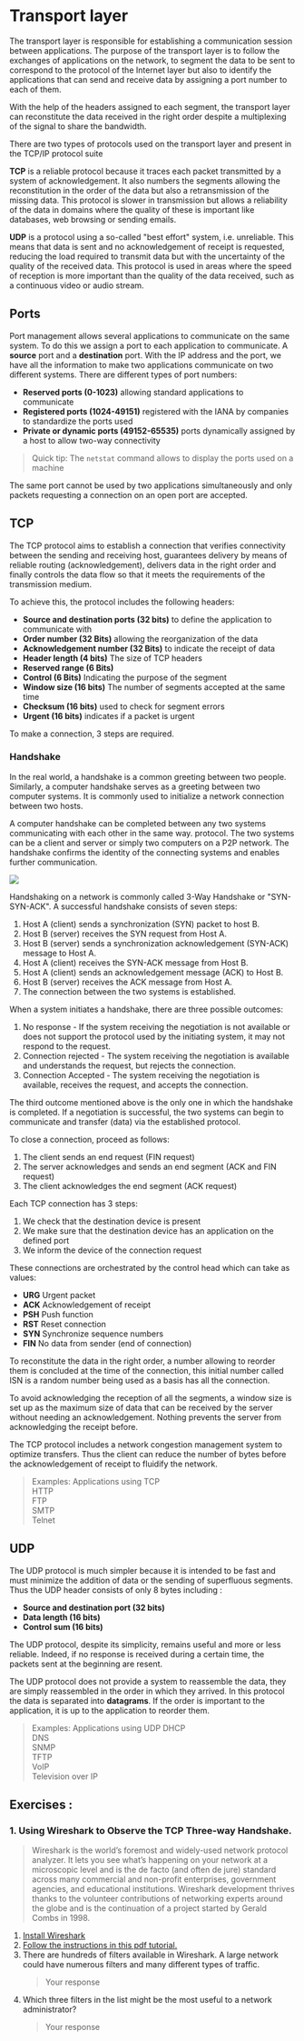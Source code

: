 # Transport layer

The transport layer is responsible for establishing a communication session between applications. The purpose of the transport layer is to follow the exchanges of applications on the network, to segment the data to be sent to correspond to the protocol of the Internet layer but also to identify the applications that can send and receive data by assigning a port number to each of them.

With the help of the headers assigned to each segment, the transport layer can reconstitute the data received in the right order despite a multiplexing of the signal to share the bandwidth.

There are two types of protocols used on the transport layer and present in the TCP/IP protocol suite

**TCP** is a reliable protocol because it traces each packet transmitted by a system of acknowledgement. It also numbers the segments allowing the reconstitution in the order of the data but also a retransmission of the missing data. This protocol is slower in transmission but allows a reliability of the data in domains where the quality of these is important like databases, web browsing or sending emails.

**UDP** is a protocol using a so-called "best effort" system, i.e. unreliable. This means that data is sent and no acknowledgement of receipt is requested, reducing the load required to transmit data but with the uncertainty of the quality of the received data. This protocol is used in areas where the speed of reception is more important than the quality of the data received, such as a continuous video or audio stream.

## Ports

Port management allows several applications to communicate on the same system. To do this we assign a port to each application to communicate. A **source** port and a **destination** port. With the IP address and the port, we have all the information to make two applications communicate on two different systems. There are different types of port numbers:

* **Reserved ports (0-1023)** allowing standard applications to communicate
* **Registered ports (1024-49151)** registered with the IANA by companies to standardize the ports used
* **Private or dynamic ports (49152-65535)** ports dynamically assigned by a host to allow two-way connectivity

> Quick tip: The `netstat` command allows to display the ports used on a machine

The same port cannot be used by two applications simultaneously and only packets requesting a connection on an open port are accepted.

## TCP

The TCP protocol aims to establish a connection that verifies connectivity between the sending and receiving host, guarantees delivery by means of reliable routing (acknowledgement), delivers data in the right order and finally controls the data flow so that it meets the requirements of the transmission medium.

To achieve this, the protocol includes the following headers:

* **Source and destination ports (32 bits)** to define the application to communicate with
* **Order number (32 Bits)** allowing the reorganization of the data
* **Acknowledgement number (32 Bits)** to indicate the receipt of data
* **Header length (4 bits)** The size of TCP headers
* **Reserved range (6 Bits)**
* **Control (6 Bits)** Indicating the purpose of the segment
* **Window size (16 bits)** The number of segments accepted at the same time
* **Checksum (16 bits)** used to check for segment errors
* **Urgent (16 bits)** indicates if a packet is urgent

To make a connection, 3 steps are required.

### Handshake
In the real world, a handshake is a common greeting between two people. Similarly, a computer handshake serves as a greeting between two computer systems. It is commonly used to initialize a network connection between two hosts.

A computer handshake can be completed between any two systems communicating with each other in the same way. protocol. The two systems can be a client and server or simply two computers on a P2P network. The handshake confirms the identity of the connecting systems and enables further communication.

![](https://linuxhint.com/wp-content/uploads/2021/05/image2-3.png)

Handshaking on a network is commonly called 3-Way Handshake or "SYN-SYN-ACK". A successful handshake consists of seven steps:

1. Host A (client) sends a synchronization (SYN) packet to host B.
2. Host B (server) receives the SYN request from Host A.
3. Host B (server) sends a synchronization acknowledgement (SYN-ACK) message to Host A.
4. Host A (client) receives the SYN-ACK message from Host B.
5. Host A (client) sends an acknowledgement message (ACK) to Host B.
6. Host B (server) receives the ACK message from Host A.
7. The connection between the two systems is established.

When a system initiates a handshake, there are three possible outcomes:

1. No response - If the system receiving the negotiation is not available or does not support the protocol used by the initiating system, it may not respond to the request.
2. Connection rejected - The system receiving the negotiation is available and understands the request, but rejects the connection.
3. Connection Accepted - The system receiving the negotiation is available, receives the request, and accepts the connection.

The third outcome mentioned above is the only one in which the handshake is completed. If a negotiation is successful, the two systems can begin to communicate and transfer (data) via the established protocol. 

To close a connection, proceed as follows:

1. The client sends an end request (FIN request)
2. The server acknowledges and sends an end segment (ACK and FIN request)
3. The client acknowledges the end segment (ACK request)


Each TCP connection has 3 steps:

1. We check that the destination device is present
2. We make sure that the destination device has an application on the defined port
3. We inform the device of the connection request

These connections are orchestrated by the control head which can take as values:

* **URG** Urgent packet
* **ACK** Acknowledgement of receipt
* **PSH** Push function
* **RST** Reset connection
* **SYN** Synchronize sequence numbers
* **FIN** No data from sender (end of connection)

To reconstitute the data in the right order, a number allowing to reorder them is concluded at the time of the connection, this initial number called ISN is a random number being used as a basis has all the connection.

To avoid acknowledging the reception of all the segments, a window size is set up as the maximum size of data that can be received by the server without needing an acknowledgement. Nothing prevents the server from acknowledging the receipt before.

The TCP protocol includes a network congestion management system to optimize transfers. Thus the client can reduce the number of bytes before the acknowledgement of receipt to fluidify the network.

> Examples: Applications using TCP  
> HTTP  
> FTP  
> SMTP  
> Telnet  

## UDP

The UDP protocol is much simpler because it is intended to be fast and must minimize the addition of data or the sending of superfluous segments. Thus the UDP header consists of only 8 bytes including :

* **Source and destination port (32 bits)**
* **Data length (16 bits)**
* **Control sum (16 bits)**

The UDP protocol, despite its simplicity, remains useful and more or less reliable. Indeed, if no response is received during a certain time, the packets sent at the beginning are resent.

The UDP protocol does not provide a system to reassemble the data, they are simply reassembled in the order in which they arrived. In this protocol the data is separated into **datagrams**. If the order is important to the application, it is up to the application to reorder them.

> Examples: Applications using UDP
> DHCP  
> DNS  
> SNMP  
> TFTP  
> VoIP  
> Television over IP  


## Exercises :

### 1. Using Wireshark to Observe the TCP Three-way Handshake.  
> Wireshark is the world’s foremost and widely-used network protocol analyzer. It lets you see what’s happening on your network at a microscopic level and is the de facto (and often de jure) standard across many commercial and non-profit enterprises, government agencies, and educational institutions. Wireshark development thrives thanks to the volunteer contributions of networking experts around the globe and is the continuation of a project started by Gerald Combs in 1998.

1. [Install Wireshark](https://www.wireshark.org/#download)
1. [Follow the instructions in this pdf tutorial.](./Exercises/lab.pdf)
1. There are hundreds of filters available in Wireshark. A large network could have numerous filters and
many different types of traffic. 
    > Your response
1. Which three filters in the list might be the most useful to a network
administrator? 
    > Your response
